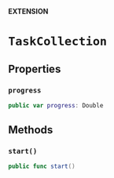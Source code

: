 **EXTENSION**

# `TaskCollection`

## Properties
### `progress`

```swift
public var progress: Double
```

## Methods
### `start()`

```swift
public func start()
```
